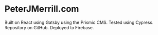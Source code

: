 # PeterJMerrill.com
Built on React using Gatsby using the Prismic CMS. Tested using Cypress. Repository on GitHub. Deployed to Firebase.
